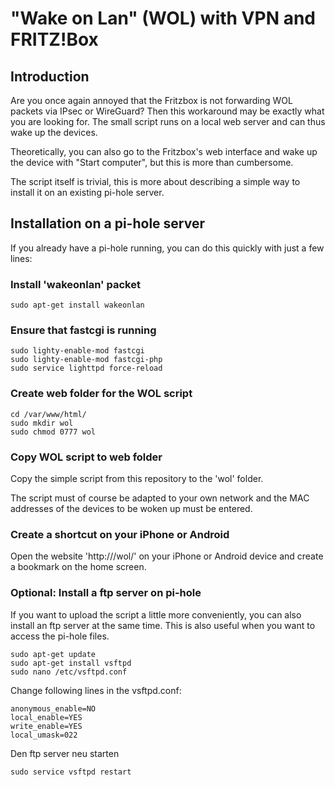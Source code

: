# "Wake on Lan" (WOL) with VPN and FRITZ!Box

## Introduction

Are you once again annoyed that the Fritzbox is not forwarding WOL packets via IPsec or WireGuard?
Then this workaround may be exactly what you are looking for.
The small script runs on a local web server and can thus wake up the devices. 

Theoretically, you can also go to the Fritzbox's web interface and wake up the device with "Start computer", but this is more than cumbersome.

The script itself is trivial, this is more about describing a simple way to install it on an existing pi-hole server.

## Installation on a pi-hole server

If you already have a pi-hole running, you can do this quickly with just a few lines:

### Install 'wakeonlan' packet

```
sudo apt-get install wakeonlan
```

### Ensure that fastcgi is running

```
sudo lighty-enable-mod fastcgi
sudo lighty-enable-mod fastcgi-php
sudo service lighttpd force-reload
```

### Create web folder for the WOL script

```
cd /var/www/html/
sudo mkdir wol
sudo chmod 0777 wol
```

### Copy WOL script to web folder

Copy the simple script from this repository to the 'wol' folder.

The script must of course be adapted to your own network and the MAC addresses of the devices to be woken up must be entered.

### Create a shortcut on your iPhone or Android

Open the website 'http://<pihole>/wol/' on your iPhone or Android device and create a bookmark on the home screen.

### Optional: Install a ftp server on pi-hole

If you want to upload the script a little more conveniently, you can also install an ftp server at the same time.
This is also useful when you want to access the pi-hole files.

```
sudo apt-get update
sudo apt-get install vsftpd
sudo nano /etc/vsftpd.conf
```

Change following lines in the vsftpd.conf:

```
anonymous_enable=NO
local_enable=YES
write_enable=YES
local_umask=022
```

Den ftp server neu starten
```
sudo service vsftpd restart
```
